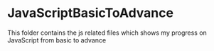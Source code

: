 # JavaScriptBasicToAdvance
This folder contains the js related files which shows my progress on JavaScript from basic to advance
